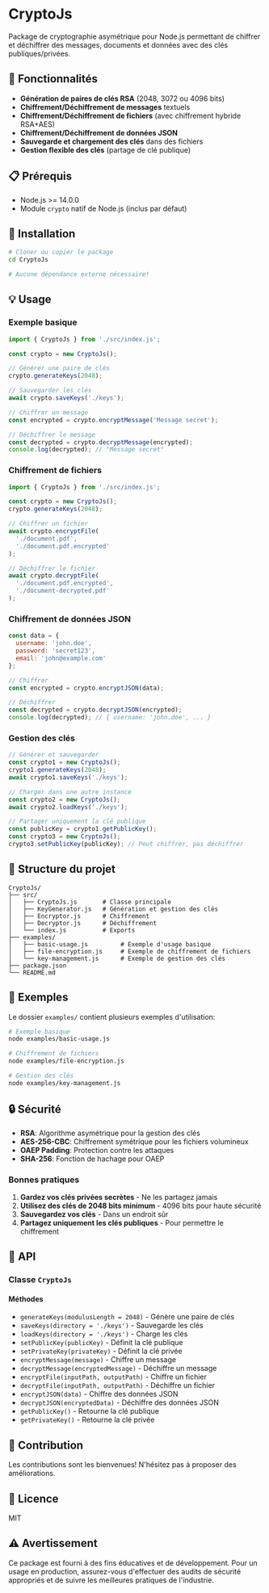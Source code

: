 # CryptoJs

Package de cryptographie asymétrique pour Node.js permettant de chiffrer et déchiffrer des messages, documents et données avec des clés publiques/privées.

## 🔐 Fonctionnalités

- **Génération de paires de clés RSA** (2048, 3072 ou 4096 bits)
- **Chiffrement/Déchiffrement de messages** textuels
- **Chiffrement/Déchiffrement de fichiers** (avec chiffrement hybride RSA+AES)
- **Chiffrement/Déchiffrement de données JSON**
- **Sauvegarde et chargement des clés** dans des fichiers
- **Gestion flexible des clés** (partage de clé publique)

## 📋 Prérequis

- Node.js >= 14.0.0
- Module `crypto` natif de Node.js (inclus par défaut)

## 🚀 Installation

```bash
# Cloner ou copier le package
cd CryptoJs

# Aucune dépendance externe nécessaire!
```

## 💡 Usage

### Exemple basique

```javascript
import { CryptoJs } from './src/index.js';

const crypto = new CryptoJs();

// Générer une paire de clés
crypto.generateKeys(2048);

// Sauvegarder les clés
await crypto.saveKeys('./keys');

// Chiffrer un message
const encrypted = crypto.encryptMessage('Message secret');

// Déchiffrer le message
const decrypted = crypto.decryptMessage(encrypted);
console.log(decrypted); // "Message secret"
```

### Chiffrement de fichiers

```javascript
import { CryptoJs } from './src/index.js';

const crypto = new CryptoJs();
crypto.generateKeys(2048);

// Chiffrer un fichier
await crypto.encryptFile(
  './document.pdf',
  './document.pdf.encrypted'
);

// Déchiffrer le fichier
await crypto.decryptFile(
  './document.pdf.encrypted',
  './document-decrypted.pdf'
);
```

### Chiffrement de données JSON

```javascript
const data = {
  username: 'john.doe',
  password: 'secret123',
  email: 'john@example.com'
};

// Chiffrer
const encrypted = crypto.encryptJSON(data);

// Déchiffrer
const decrypted = crypto.decryptJSON(encrypted);
console.log(decrypted); // { username: 'john.doe', ... }
```

### Gestion des clés

```javascript
// Générer et sauvegarder
const crypto1 = new CryptoJs();
crypto1.generateKeys(2048);
await crypto1.saveKeys('./keys');

// Charger dans une autre instance
const crypto2 = new CryptoJs();
await crypto2.loadKeys('./keys');

// Partager uniquement la clé publique
const publicKey = crypto1.getPublicKey();
const crypto3 = new CryptoJs();
crypto3.setPublicKey(publicKey); // Peut chiffrer, pas déchiffrer
```

## 📁 Structure du projet

```
CryptoJs/
├── src/
│   ├── CryptoJs.js       # Classe principale
│   ├── KeyGenerator.js   # Génération et gestion des clés
│   ├── Encryptor.js      # Chiffrement
│   ├── Decryptor.js      # Déchiffrement
│   └── index.js          # Exports
├── examples/
│   ├── basic-usage.js         # Exemple d'usage basique
│   ├── file-encryption.js     # Exemple de chiffrement de fichiers
│   └── key-management.js      # Exemple de gestion des clés
├── package.json
└── README.md
```

## 🧪 Exemples

Le dossier `examples/` contient plusieurs exemples d'utilisation:

```bash
# Exemple basique
node examples/basic-usage.js

# Chiffrement de fichiers
node examples/file-encryption.js

# Gestion des clés
node examples/key-management.js
```

## 🔒 Sécurité

- **RSA**: Algorithme asymétrique pour la gestion des clés
- **AES-256-CBC**: Chiffrement symétrique pour les fichiers volumineux
- **OAEP Padding**: Protection contre les attaques
- **SHA-256**: Fonction de hachage pour OAEP

### Bonnes pratiques

1. **Gardez vos clés privées secrètes** - Ne les partagez jamais
2. **Utilisez des clés de 2048 bits minimum** - 4096 bits pour haute sécurité
3. **Sauvegardez vos clés** - Dans un endroit sûr
4. **Partagez uniquement les clés publiques** - Pour permettre le chiffrement

## 📖 API

### Classe `CryptoJs`

#### Méthodes

- `generateKeys(modulusLength = 2048)` - Génère une paire de clés
- `saveKeys(directory = './keys')` - Sauvegarde les clés
- `loadKeys(directory = './keys')` - Charge les clés
- `setPublicKey(publicKey)` - Définit la clé publique
- `setPrivateKey(privateKey)` - Définit la clé privée
- `encryptMessage(message)` - Chiffre un message
- `decryptMessage(encryptedMessage)` - Déchiffre un message
- `encryptFile(inputPath, outputPath)` - Chiffre un fichier
- `decryptFile(inputPath, outputPath)` - Déchiffre un fichier
- `encryptJSON(data)` - Chiffre des données JSON
- `decryptJSON(encryptedData)` - Déchiffre des données JSON
- `getPublicKey()` - Retourne la clé publique
- `getPrivateKey()` - Retourne la clé privée

## 🤝 Contribution

Les contributions sont les bienvenues! N'hésitez pas à proposer des améliorations.

## 📄 Licence

MIT

## ⚠️ Avertissement

Ce package est fourni à des fins éducatives et de développement. Pour un usage en production, assurez-vous d'effectuer des audits de sécurité appropriés et de suivre les meilleures pratiques de l'industrie.

